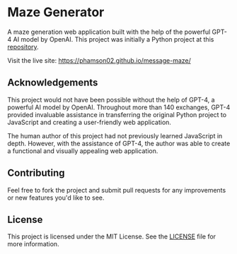 # Maze Generator

A maze generation web application built with the help of the powerful GPT-4 AI model by OpenAI. This project was initially a Python project at this [repository](https://github.com/phamson02/message_maze).

Visit the live site: https://phamson02.github.io/message-maze/

## Acknowledgements

This project would not have been possible without the help of GPT-4, a powerful AI model by OpenAI. Throughout more than 140 exchanges, GPT-4 provided invaluable assistance in transferring the original Python project to JavaScript and creating a user-friendly web application.

The human author of this project had not previously learned JavaScript in depth. However, with the assistance of GPT-4, the author was able to create a functional and visually appealing web application.

## Contributing

Feel free to fork the project and submit pull requests for any improvements or new features you'd like to see.

## License

This project is licensed under the MIT License. See the [LICENSE](LICENSE) file for more information.
